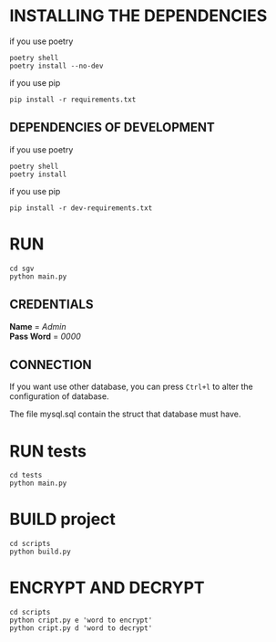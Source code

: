 # INSTALLING THE DEPENDENCIES

if you use poetry

```
poetry shell
poetry install --no-dev
```

if you use pip

```
pip install -r requirements.txt
```

## DEPENDENCIES OF DEVELOPMENT

if you use poetry

```
poetry shell
poetry install
```

if you use pip

```
pip install -r dev-requirements.txt
```

# RUN

```
cd sgv
python main.py
```
## CREDENTIALS

**Name** = *Admin*\
**Pass Word** = *0000*

## CONNECTION

If you want use other database, you can press `Ctrl+l` to alter the configuration of database.

The file mysql.sql contain the struct that database must have.

# RUN tests

```
cd tests
python main.py
```

# BUILD project

```
cd scripts
python build.py
```

# ENCRYPT AND DECRYPT

```
cd scripts
python cript.py e 'word to encrypt'
python cript.py d 'word to decrypt'
```
